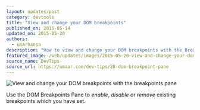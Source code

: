 ```yaml
---
layout: updates/post
category: devtools
title: "View and change your DOM breakpoints"
published_on: 2015-05-14
updated_on: 2015-05-20
authors:
  - umarhansa
description: "How to view and change your DOM breakpoints with the Breakpoints pane in DevTools."
featured_image: /web/updates/images/2015-05-20-view-and-change-your-dom-breakpoints-with-the-breakpoints-pane/dom-breakpoint-pane.gif
source_name: DevTips
source_url: https://umaar.com/dev-tips/28-dom-breakpoint-pane
---
```

<img src="/web/updates/images/2015-05-20-view-and-change-your-dom-breakpoints-with-the-breakpoints-pane/dom-breakpoint-pane.gif" alt="View and change your DOM breakpoints with the breakpoints pane">

Use the DOM Breakpoints Pane to <em>enable</em>, <em>disable</em> or <em>remove</em> existing breakpoints  which you have set.
